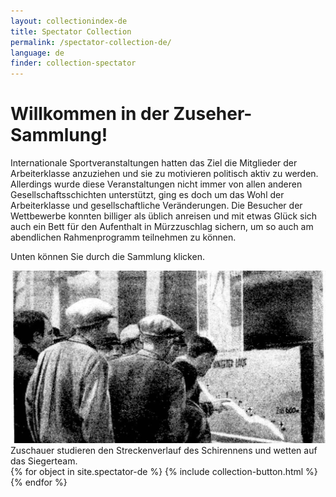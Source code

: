 ```yaml
---
layout: collectionindex-de
title: Spectator Collection
permalink: /spectator-collection-de/
language: de
finder: collection-spectator
---
```


<h1>Willkommen in der Zuseher-Sammlung!</h1>
<p><span class="information">Internationale Sportveranstaltungen hatten das Ziel die Mitglieder der Arbeiterklasse anzuziehen und sie zu motivieren politisch aktiv zu werden. Allerdings wurde diese Veranstaltungen nicht immer von allen anderen Gesellschaftsschichten unterstützt, ging es doch um das Wohl der Arbeiterklasse und gesellschaftliche Veränderungen. Die Besucher der Wettbewerbe konnten billiger als üblich anreisen und mit etwas Glück sich auch ein Bett für den Aufenthalt in Mürzzuschlag sichern, um so auch am abendlichen Rahmenprogramm teilnehmen zu können.</span>
<p><span class="information"> Unten können Sie durch die Sammlung klicken.</span></p>
<div class="grid-item" id="exhibit-image"><img src="../media/bets-dneueblatt130206_long.png" class="img-fluid" alt="Zuschauer studieren den Streckenverlauf des Schirennens und wetten auf das Siegerteam">Zuschauer studieren den Streckenverlauf des Schirennens und wetten auf das Siegerteam.</div>
<!--This adds the collection's objects.-->
{% for object in site.spectator-de %}
    {% include collection-button.html %}
{% endfor %}